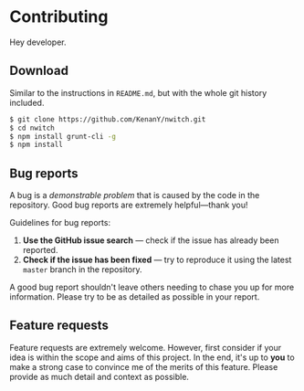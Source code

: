 # Contributing

Hey developer.

## Download

Similar to the instructions in `README.md`, but with the whole git history
included.

``` bash
$ git clone https://github.com/KenanY/nwitch.git
$ cd nwitch
$ npm install grunt-cli -g
$ npm install
```

## Bug reports

A bug is a _demonstrable problem_ that is caused by the code in the repository.
Good bug reports are extremely helpful&mdash;thank you!

Guidelines for bug reports:

1. **Use the GitHub issue search** &mdash; check if the issue has already been
   reported.
2. **Check if the issue has been fixed** &mdash; try to reproduce it using the
   latest `master` branch in the repository.

A good bug report shouldn't leave others needing to chase you up for more
information. Please try to be as detailed as possible in your report.

## Feature requests

Feature requests are extremely welcome. However, first consider if your idea is
within the scope and aims of this project. In the end, it's up to **you** to make
a strong case to convince me of the merits of this feature. Please provide as
much detail and context as possible.